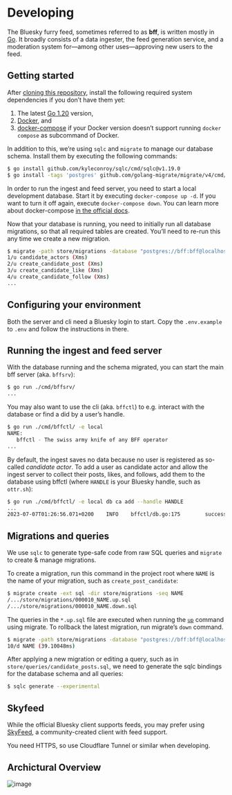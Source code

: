 # Developing

The Bluesky furry feed, sometimes referred to as **bff**, is written
mostly in [Go][go]. It broadly consists of a data ingester, the feed
generation service, and a moderation system for—among other
uses—approving new users to the feed.

[go]: https://go.dev

## Getting started

After [cloning this repository][clone], install the following required
system dependencies if you don’t have them yet:

1. The latest [Go 1.20][go] version,
2. [Docker][docker], and
3. [docker-compose][docker-compose] if your Docker version doesn’t
   support running `docker compose` as subcommand of Docker.

In addition to this, we’re using `sqlc` and `migrate` to manage our
database schema. Install them by executing the following commands:

```bash
$ go install github.com/kyleconroy/sqlc/cmd/sqlc@v1.19.0
$ go install -tags 'postgres' github.com/golang-migrate/migrate/v4/cmd/migrate@latest
```

In order to run the ingest and feed server, you need to start a local
development database. Start it by executing `docker-compose up -d`. If
you want to turn it off again, execute `docker-compose down`. You can
learn more about docker-compose [in the official docs][docker-compose].

Now that your database is running, you need to initially run all database
migrations, so that all required tables are created. You’ll need to
re-run this any time we create a new migration.

```sh
$ migrate -path store/migrations -database "postgres://bff:bff@localhost:5432/bff?sslmode=disable" up
1/u candidate_actors (Xms)
2/u create_candidate_post (Xms)
3/u create_candidate_like (Xms)
4/u create_candidate_follow (Xms)
...
```

[clone]: https://docs.github.com/en/repositories/creating-and-managing-repositories/cloning-a-repository
[docker]: https://docs.docker.com/engine/install/#server
[docker-compose]: https://docs.docker.com/compose/

## Configuring your environment

Both the server and cli need a Bluesky login to start. Copy the
`.env.example` to `.env` and follow the instructions in there.

## Running the ingest and feed server

With the database running and the schema migrated, you can start the main
bff server (aka. `bffsrv`):

```sh
$ go run ./cmd/bffsrv/
...
```

You may also want to use the cli (aka. `bffctl`) to e.g. interact with
the database or find a did by a user’s handle.

```sh
$ go run ./cmd/bffctl/ -e local
NAME:
   bffctl - The swiss army knife of any BFF operator
...
```

By default, the ingest saves no data because no user is registered as
so-called _candidate actor_. To add a user as candidate actor and allow
the ingest server to collect their posts, likes, and follows, add them
to the database using bffctl (where `HANDLE` is your Bluesky handle, such
as `ottr.sh`):

```sh
$ go run ./cmd/bffctl/ -e local db ca add --handle HANDLE
...
2023-07-07T01:26:56.071+0200    INFO    bffctl/db.go:175        successfully added
```

## Migrations and queries

We use `sqlc` to generate type-safe code from raw SQL queries and
`migrate` to create & manage migrations.

To create a migration, run this command in the project root where
`NAME` is the name of your migration, such as `create_post_candidate`:

```sh
$ migrate create -ext sql -dir store/migrations -seq NAME
/.../store/migrations/000010_NAME.up.sql
/.../store/migrations/000010_NAME.down.sql
```

The queries in the `*.up.sql` file are executed when running the
[`up`](#getting-started) command using migrate. To rollback the latest
migration, run migrate’s `down` command.

```sh
$ migrate -path store/migrations -database "postgres://bff:bff@localhost:5432/bff?sslmode=disable" down 1
10/d NAME (39.10048ms)
```

After applying a new migration or editing a query, such as in
`store/queries/candidate_posts.sql`, we need to generate the sqlc
bindings for the database schema and all queries:

```sh
$ sqlc generate --experimental
```

## Skyfeed

While the official Bluesky client supports feeds, you may prefer using
[SkyFeed][skyfeed], a community-created client with feed support.

You need HTTPS, so use Cloudflare Tunnel or similar when developing.

[skyfeed]: https://skyfeed.app/#/

## Archictural Overview

![image](https://github.com/strideynet/bsky-furry-feed/assets/16336790/14e85bd6-de4f-4bbb-96aa-c6bb4cfc5394)

